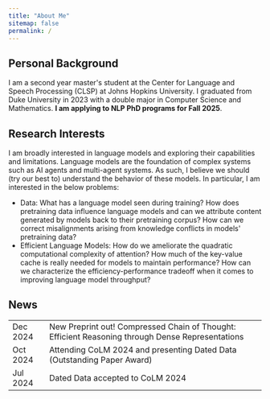 ```yaml
---
title: "About Me"
sitemap: false
permalink: /
---
```


<link rel="stylesheet" href="../assets/style.css">

Personal Background
---
I am a second year master's student at the Center for Language and Speech Processing (CLSP) at Johns Hopkins University. I graduated from Duke University in 2023 with a double major in Computer Science and Mathematics. **I am applying to NLP PhD programs for Fall 2025**.

Research Interests
--- 

I am broadly interested in language models and exploring their capabilities and limitations. Language models are the foundation of complex systems such as AI agents and multi-agent systems. As such, I believe we should (try our best to) understand the behavior of these models. In particular, I am interested in the below problems:
  - Data: What has a language model seen during training? How does pretraining data influence language models and can we attribute content generated by models back to their pretraining corpus? How can we correct misalignments arising from knowledge conflicts in models' pretraining data?
  - Efficient Language Models: How do we ameliorate the quadratic computational complexity of attention? How much of the key-value cache is really needed for models to maintain performance? How can we characterize the efficiency-performance tradeoff when it comes to improving language model throughput?

News
---

<table>
	<tr>
		<td>Dec 2024</td><td>New Preprint out! Compressed Chain of Thought: Efficient Reasoning through Dense Representations</td>
  	</tr>
	<tr>
		<td>Oct 2024</td><td>Attending CoLM 2024 and presenting Dated Data (Outstanding Paper Award)</td>
	</tr>
	<tr>
		<td>Jul 2024</td><td>Dated Data accepted to CoLM 2024</td>
	</tr>
</table>
